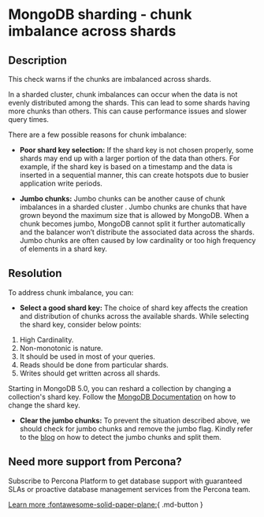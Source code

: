 # MongoDB sharding - chunk imbalance across shards

## Description
This check warns if the chunks are imbalanced across shards.


In a sharded cluster, chunk imbalances can occur when the data is not evenly distributed among the shards. This can lead to some shards having more chunks than others. This can cause performance issues and slower query times.

There are a few possible reasons for chunk imbalance:

- **Poor shard key selection:** If the shard key is not chosen properly, some shards may end up with a larger portion of the data than others. For example, if the shard key is based on a timestamp and the data is inserted in a sequential manner, this can create hotspots due to busier application write periods. 

- **Jumbo chunks:** Jumbo chunks can be another cause of chunk imbalances in a sharded cluster . Jumbo chunks are chunks that have grown beyond the maximum size that is allowed by MongoDB. When a chunk becomes jumbo, MongoDB cannot split it further automatically and the balancer won’t distribute the associated data across the shards. Jumbo chunks are often caused by low cardinality or too high frequency of elements in a shard key.

## Resolution

To address chunk imbalance, you can:

- **Select a good shard key:** 
The choice of shard key affects the creation and distribution of chunks across the available shards. While selecting the shard key, consider below points:

1. High Cardinality.
2. Non-monotonic is nature.
3. It should be used in most of your queries.
4. Reads should be done from particular shards.
5. Writes should get written across all shards.

Starting in MongoDB 5.0, you can reshard a collection by changing a collection's shard key. Follow the [MongoDB Documentation](https://www.mongodb.com/docs/manual/core/sharding-reshard-a-collection/#std-label-sharding-resharding) on how to change the shard key.

- **Clear the jumbo chunks:**
To prevent the situation described above, we should check for jumbo chunks and remove the jumbo flag. Kindly refer to the [blog](https://www.percona.com/blog/finding-undetected-jumbo-chunks-in-mongodb/) on how to detect the jumbo chunks and split them.



## Need more support from Percona?
Subscribe to Percona Platform to get database support with guaranteed SLAs or proactive database management services from the Percona team.

[Learn more :fontawesome-solid-paper-plane:](https://per.co.na/subscribe){ .md-button }

